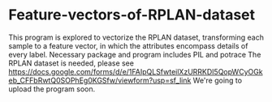 # Feature-vectors-of-RPLAN-dataset
This program is explored to vectorize the RPLAN dataset, transforming each sample to a feature vector, in which the attributes encompass details of every label.
Necessary package and program includes PIL and potrace
The RPLAN dataset is needed, please see https://docs.google.com/forms/d/e/1FAIpQLSfwteilXzURRKDI5QopWCyOGkeb_CFFbRwtQ0SOPhEg0KGSfw/viewform?usp=sf_link
We're going to upload the program soon.
